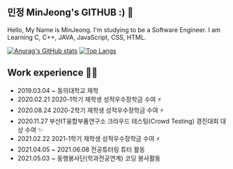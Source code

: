 ## 민정 MinJeong's GITHUB :) 👋

Hello, My Name is MinJeong. I'm studying to be a Software Engineer.
I am Learning C, C++, JAVA, JavaScript, CSS, HTML.

[![Anurag's GitHub stats](https://github-readme-stats.vercel.app/api?username=1DOX&show_icons=true&theme=dracula)](https://github.com/anuraghazra/github-readme-stats)
[![Top Langs](https://github-readme-stats.vercel.app/api/top-langs/?username=1DOX&layout=compact)](https://github.com/anuraghazra/github-readme-stats)

## Work experience 🤹‍♀️
- 2019.03.04 ~ 동의대학교 재학
- 2020.02.21 2020-1학기 재학생 성적우수장학금 수여 ⚡
- 2020.08.24 2020-2학기 재학생 성적우수장학금 수여 ⚡
- 2020.11.27 부산IT융합부품연구소 크라우드 테스팅(Crowd Testing) 경진대회 대상 수여 ✨
- 2021.02.22 2021-1학기 재학생 성적우수장학금 수여 ⚡
- 2021.04.05 ~ 2021.06.08 전공튜터링 튜터 활동
- 2021.05.03 ~ 동행봉사단(학과전공연계) 코딩 봉사활동

